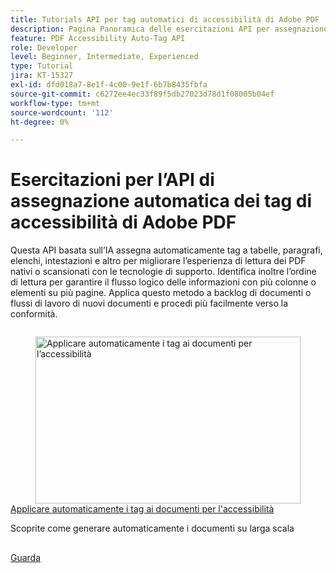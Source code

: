 ```yaml
---
title: Tutorials API per tag automatici di accessibilità di Adobe PDF
description: Pagina Panoramica delle esercitazioni API per assegnazione automatica tag di Adobe Accessibility
feature: PDF Accessibility Auto-Tag API
role: Developer
level: Beginner, Intermediate, Experienced
type: Tutorial
jira: KT-15327
exl-id: dfd018a7-8e1f-4c00-9e1f-6b7b8435fbfa
source-git-commit: c6272ee4ec33f89f5db27023d78d1f08005b04ef
workflow-type: tm+mt
source-wordcount: '112'
ht-degree: 0%

---
```


# Esercitazioni per l’API di assegnazione automatica dei tag di accessibilità di Adobe PDF

Questa API basata sull’IA assegna automaticamente tag a tabelle, paragrafi, elenchi, intestazioni e altro per migliorare l’esperienza di lettura dei PDF nativi o scansionati con le tecnologie di supporto. Identifica inoltre l’ordine di lettura per garantire il flusso logico delle informazioni con più colonne o elementi su più pagine. Applica questo metodo a backlog di documenti o flussi di lavoro di nuovi documenti e procedi più facilmente verso la conformità.

<!-- Comment -->
<!-- CARDS

* https://experienceleague.adobe.com/it/docs/acrobat-services-learn/tutorials/pdfaccessibility/automatically-add-tags
  {target = _self}
  {title = Automatically tag documents for accessibility}
  {description = Learn how to automatically generate documents at scale}
  {image = https://experienceleague.adobe.com/it/docs/acrobat-services-learn/tutorials/pdfaccessibility/media_12d5056f8a08ccdcd7d45c49ee252d1070e5e8e64.png?width=400&format=webply&optimize=medium}
  {cta = Watch}

-->
<!-- End Comment -->

<!-- START CARDS HTML - DO NOT MODIFY BY HAND -->
<div class="columns">
    <div class="column is-half-tablet is-half-desktop is-one-third-widescreen" aria-label="Automatically tag documents for accessibility">
        <div class="card" style="height: 100%; display: flex; flex-direction: column; height: 100%;">
            <div class="card-image">
                <figure class="image x-is-16by9">
                    <a href="https://experienceleague.adobe.com/it/docs/acrobat-services-learn/tutorials/pdfaccessibility/automatically-add-tags" title="Applicare automaticamente i tag ai documenti per l’accessibilità" target="_self" rel="referrer">
                        <img class="is-bordered-r-small" src="https://experienceleague.adobe.com/it/docs/acrobat-services-learn/tutorials/pdfaccessibility/media_12d5056f8a08ccdcd7d45c49ee252d1070e5e8e64.png?width=400&format=webply&optimize=medium" alt="Applicare automaticamente i tag ai documenti per l’accessibilità"
                             style="width: 100%; aspect-ratio: 16 / 9; object-fit: cover; overflow: hidden; display: block; margin: auto;">
                    </a>
                </figure>
            </div>
            <div class="card-content is-padded-small" style="display: flex; flex-direction: column; flex-grow: 1; justify-content: space-between;">
                <div class="top-card-content">
                    <p class="headline is-size-6 has-text-weight-bold">
                        <a href="https://experienceleague.adobe.com/it/docs/acrobat-services-learn/tutorials/pdfaccessibility/automatically-add-tags" target="_self" rel="referrer" title="Applicare automaticamente i tag ai documenti per l’accessibilità">Applicare automaticamente i tag ai documenti per l'accessibilità</a>
                    </p>
                    <p class="is-size-6">Scoprite come generare automaticamente i documenti su larga scala</p>
                </div>
                <a href="https://experienceleague.adobe.com/it/docs/acrobat-services-learn/tutorials/pdfaccessibility/automatically-add-tags" target="_self" rel="referrer" class="spectrum-Button spectrum-Button--outline spectrum-Button--primary spectrum-Button--sizeM" style="align-self: flex-start; margin-top: 1rem;">
                    <span class="spectrum-Button-label has-no-wrap has-text-weight-bold">Guarda</span>
                </a>
            </div>
        </div>
    </div>
</div>
<!-- END CARDS HTML - DO NOT MODIFY BY HAND -->
